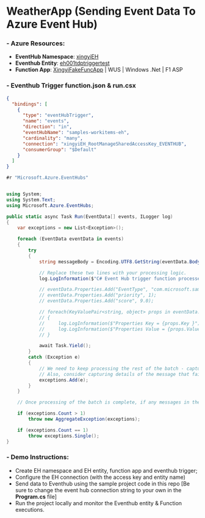 # WeatherApp  (Sending Event Data To Azure Event Hub)

### \- Azure Resources:
- **EventHub Namespace**: [xingyiEH](https://ms.portal.azure.com/#@microsoft.onmicrosoft.com/resource/subscriptions/83e0d97e-09ce-4ef1-b908-b07072b805e3/resourceGroups/testwindow-rg/providers/Microsoft.EventHub/namespaces/xingyiEH/overview)
- **Eventhub Entity**: [eh001tdptriggertest](https://ms.portal.azure.com/#@microsoft.onmicrosoft.com/resource/subscriptions/83e0d97e-09ce-4ef1-b908-b07072b805e3/resourceGroups/testwindow-rg/providers/Microsoft.EventHub/namespaces/xingyiEH/eventhubs/eh001tdptriggertest/processdata)
- **Function App**: [XingyiFakeFuncApp](https://ms.portal.azure.com/#@microsoft.onmicrosoft.com/resource/subscriptions/83e0d97e-09ce-4ef1-b908-b07072b805e3/resourceGroups/testwindow-rg/providers/Microsoft.Web/sites/XingyiFakeFuncApp/appServices) | WUS | Windows .Net | F1 ASP

### \- Eventhub Trigger function.json & run.csx
```json
{
  "bindings": [
    {
      "type": "eventHubTrigger",
      "name": "events",
      "direction": "in",
      "eventHubName": "samples-workitems-eh",
      "cardinality": "many",
      "connection": "xingyiEH_RootManageSharedAccessKey_EVENTHUB",
      "consumerGroup": "$Default"
    }
  ]
}
```
```cs
#r "Microsoft.Azure.EventHubs"


using System;
using System.Text;
using Microsoft.Azure.EventHubs;

public static async Task Run(EventData[] events, ILogger log)
{
    var exceptions = new List<Exception>();

    foreach (EventData eventData in events)
    {
        try
        {
            string messageBody = Encoding.UTF8.GetString(eventData.Body.Array, eventData.Body.Offset, eventData.Body.Count);

            // Replace these two lines with your processing logic.
            log.LogInformation($"C# Event Hub trigger function processed a message: {messageBody}");

            // eventData.Properties.Add("EventType", "com.microsoft.samples.hello-event");
            // eventData.Properties.Add("priority", 1);
            // eventData.Properties.Add("score", 9.0);

            // foreach(KeyValuePair<string, object> props in eventData.Properties)
            // {
            //     log.LogInformation($"Properties Key = {props.Key }");
            //     log.LogInformation($"Properties Value = {props.Value}");
            // }

            await Task.Yield();
        }
        catch (Exception e)
        {
            // We need to keep processing the rest of the batch - capture this exception and continue.
            // Also, consider capturing details of the message that failed processing so it can be processed again later.
            exceptions.Add(e);
        }
    }

    // Once processing of the batch is complete, if any messages in the batch failed processing throw an exception so that there is a record of the failure.

    if (exceptions.Count > 1)
        throw new AggregateException(exceptions);

    if (exceptions.Count == 1)
        throw exceptions.Single();
}

```

### \- Demo Instructions:
- Create EH namespace and EH entity, function app and eventhub trigger;
- Configure the EH connection (with the access key and entity name)
- Send data to Eventhub using the sample project code in this repo \[Be sure to change the event hub connection string to your own in the **Program.cs** file\]
- Run the project locally and monitor the Eventhub entity & Function executions.
